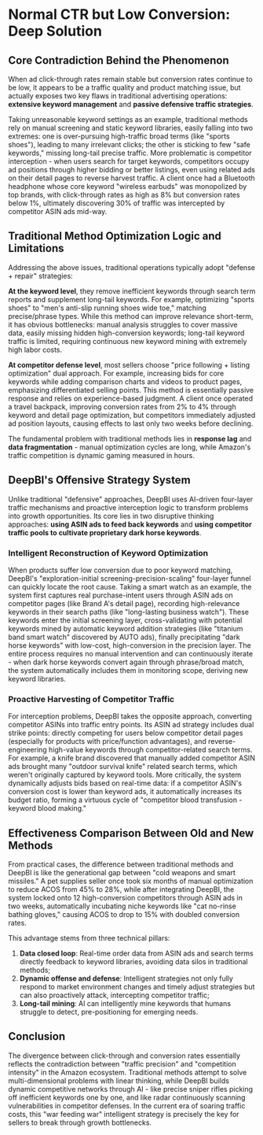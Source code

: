 # Normal CTR but Low Conversion: Deep Solution

## Core Contradiction Behind the Phenomenon

When ad click-through rates remain stable but conversion rates continue to be low, it appears to be a traffic quality and product matching issue, but actually exposes two key flaws in traditional advertising operations: **extensive keyword management** and **passive defensive traffic strategies**.

Taking unreasonable keyword settings as an example, traditional methods rely on manual screening and static keyword libraries, easily falling into two extremes: one is over-pursuing high-traffic broad terms (like "sports shoes"), leading to many irrelevant clicks; the other is sticking to few "safe keywords," missing long-tail precise traffic. More problematic is competitor interception - when users search for target keywords, competitors occupy ad positions through higher bidding or better listings, even using related ads on their detail pages to reverse harvest traffic. A client once had a Bluetooth headphone whose core keyword "wireless earbuds" was monopolized by top brands, with click-through rates as high as 8% but conversion rates below 1%, ultimately discovering 30% of traffic was intercepted by competitor ASIN ads mid-way.

## Traditional Method Optimization Logic and Limitations

Addressing the above issues, traditional operations typically adopt "defense + repair" strategies:

**At the keyword level**, they remove inefficient keywords through search term reports and supplement long-tail keywords. For example, optimizing "sports shoes" to "men's anti-slip running shoes wide toe," matching precise/phrase types. While this method can improve relevance short-term, it has obvious bottlenecks: manual analysis struggles to cover massive data, easily missing hidden high-conversion keywords; long-tail keyword traffic is limited, requiring continuous new keyword mining with extremely high labor costs.

**At competitor defense level**, most sellers choose "price following + listing optimization" dual approach. For example, increasing bids for core keywords while adding comparison charts and videos to product pages, emphasizing differentiated selling points. This method is essentially passive response and relies on experience-based judgment. A client once operated a travel backpack, improving conversion rates from 2% to 4% through keyword and detail page optimization, but competitors immediately adjusted ad position layouts, causing effects to last only two weeks before declining.

The fundamental problem with traditional methods lies in **response lag** and **data fragmentation** - manual optimization cycles are long, while Amazon's traffic competition is dynamic gaming measured in hours.

## DeepBI's Offensive Strategy System

Unlike traditional "defensive" approaches, DeepBI uses AI-driven four-layer traffic mechanisms and proactive interception logic to transform problems into growth opportunities. Its core lies in two disruptive thinking approaches: **using ASIN ads to feed back keywords** and **using competitor traffic pools to cultivate proprietary dark horse keywords**.

### Intelligent Reconstruction of Keyword Optimization

When products suffer low conversion due to poor keyword matching, DeepBI's "exploration-initial screening-precision-scaling" four-layer funnel can quickly locate the root cause. Taking a smart watch as an example, the system first captures real purchase-intent users through ASIN ads on competitor pages (like Brand A's detail page), recording high-relevance keywords in their search paths (like "long-lasting business watch"). These keywords enter the initial screening layer, cross-validating with potential keywords mined by automatic keyword addition strategies (like "titanium band smart watch" discovered by AUTO ads), finally precipitating "dark horse keywords" with low-cost, high-conversion in the precision layer. The entire process requires no manual intervention and can continuously iterate - when dark horse keywords convert again through phrase/broad match, the system automatically includes them in monitoring scope, deriving new keyword libraries.

### Proactive Harvesting of Competitor Traffic

For interception problems, DeepBI takes the opposite approach, converting competitor ASINs into traffic entry points. Its ASIN ad strategy includes dual strike points: directly competing for users below competitor detail pages (especially for products with price/function advantages), and reverse-engineering high-value keywords through competitor-related search terms. For example, a knife brand discovered that manually added competitor ASIN ads brought many "outdoor survival knife" related search terms, which weren't originally captured by keyword tools. More critically, the system dynamically adjusts bids based on real-time data: if a competitor ASIN's conversion cost is lower than keyword ads, it automatically increases its budget ratio, forming a virtuous cycle of "competitor blood transfusion - keyword blood making."

## Effectiveness Comparison Between Old and New Methods

From practical cases, the difference between traditional methods and DeepBI is like the generational gap between "cold weapons and smart missiles." A pet supplies seller once took six months of manual optimization to reduce ACOS from 45% to 28%, while after integrating DeepBI, the system locked onto 12 high-conversion competitors through ASIN ads in two weeks, automatically incubating niche keywords like "cat no-rinse bathing gloves," causing ACOS to drop to 15% with doubled conversion rates.

This advantage stems from three technical pillars:

1. **Data closed loop**: Real-time order data from ASIN ads and search terms directly feedback to keyword libraries, avoiding data silos in traditional methods;
2. **Dynamic offense and defense**: Intelligent strategies not only fully respond to market environment changes and timely adjust strategies but can also proactively attack, intercepting competitor traffic;
3. **Long-tail mining**: AI can intelligently mine keywords that humans struggle to detect, pre-positioning for emerging needs.

## Conclusion

The divergence between click-through and conversion rates essentially reflects the contradiction between "traffic precision" and "competition intensity" in the Amazon ecosystem. Traditional methods attempt to solve multi-dimensional problems with linear thinking, while DeepBI builds dynamic competitive networks through AI - like precise sniper rifles picking off inefficient keywords one by one, and like radar continuously scanning vulnerabilities in competitor defenses. In the current era of soaring traffic costs, this "war feeding war" intelligent strategy is precisely the key for sellers to break through growth bottlenecks.

